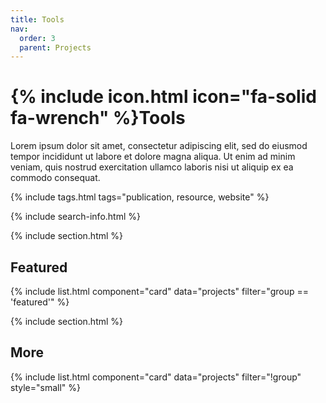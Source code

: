 ```yaml
---
title: Tools 
nav:
  order: 3
  parent: Projects
---
```


# {% include icon.html icon="fa-solid fa-wrench" %}Tools

Lorem ipsum dolor sit amet, consectetur adipiscing elit, sed do eiusmod tempor incididunt ut labore et dolore magna aliqua.
Ut enim ad minim veniam, quis nostrud exercitation ullamco laboris nisi ut aliquip ex ea commodo consequat.

{% include tags.html tags="publication, resource, website" %}

{% include search-info.html %}

{% include section.html %}

## Featured

{% include list.html component="card" data="projects" filter="group == 'featured'" %}

{% include section.html %}

## More

{% include list.html component="card" data="projects" filter="!group" style="small" %}
